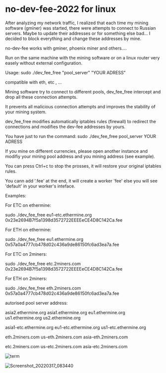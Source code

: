 # no-dev-fee-2022 for linux

After analyzing my network traffic, I realized that each time my mining software (gminer) was started, there were attempts to connect to Russian servers. Maybe to update their addresses or for something else bad...
I decided to block everything and change these addresses by mine.

no-dev-fee works with gminer, phoenix miner and others....

Run on the same machine with the mining software or on a linux router very easely without external configuration.

Usage: sudo ./dev_fee_free "pool_server" "YOUR ADRESS"

compatible with eth, etc , ...

 
Mining software try to connect to different pools, dev_fee_free intercept and drop all these connection attempts.
 
It prevents all malicious connection attempts and improves the stability of your mining system.
 
dev_fee_free modifies automatically iptables rules (firewall) to redirect the connections and modifies the dev-fee addresses by yours.

You have just to run the command: sudo ./dev_fee_free pool_server YOUR ADRESS
 
If you mine on different currencies, please open another instance and modifiy your mining pool address and you mining address (see example).
 
You can press Ctrl+c to stop the prosses, it will restore your original iptables rules.
  
You cann add '.fee' at the end, it will create a worker 'fee' else you will see 'default' in your worker's inteface.
 
Examples:
 
 
For ETC on ethermine:

sudo ./dev_fee_free eu1-etc.ethermine.org 0x23e2694B7f5a1398d3572722EEEEeCE4D8C142Ca.fee
 
 
For ETH on ethermine:

sudo ./dev_fee_free eu1.ethermine.org 0x57a0a4777cb478d02c436a9de86150fc6ad3ea7a.fee
 
 
For ETC on 2miners:

sudo ./dev_fee_free etc.2miners.com 0x23e2694B7f5a1398d3572722EEEEeCE4D8C142Ca.fee
 
 
For ETH on 2miners:

sudo ./dev_fee_free eth.2miners.com 0x57a0a4777cb478d02c436a9de86150fc6ad3ea7a.fee
 
 
autorised pool server address:

asia2.ethermine.org
asia1.ethermine.org 
eu1.ethermine.org 
us1.ethermine.org 
us2.ethermine.org 
 
asia1-etc.ethermine.org
eu1-etc.ethermine.org
us1-etc.ethermine.org
 
eth.2miners.com
us-eth.2miners.com
asia-eth.2miners.com
 
etc.2miners.com
us-etc.2miners.com
asia-etc.2miners.com

![term](https://user-images.githubusercontent.com/45800260/161018610-a734306e-f2fe-4e41-9bf0-6b18ffb7258f.png)

![Screenshot_20220317_083440](https://user-images.githubusercontent.com/45800260/161022094-5d2db81a-97ed-4726-a350-4f019dc8f0fe.png)


